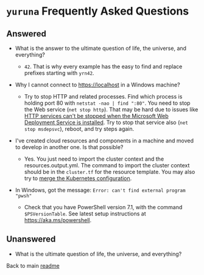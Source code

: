 # `yuruna` Frequently Asked Questions

## Answered

- What is the answer to the ultimate question of life, the universe, and everything?
  - `42`. That is why every example has the easy to find and replace prefixes starting with `yrn42`.

- Why I cannot connect to <https://localhost> in a Windows machine?

  - Try to stop HTTP and related processes. Find which process is holding port 80 with `netstat -nao | find ":80"`. You need to stop the Web service (`net stop http`). That may be hard due to issues like [HTTP services can't be stopped when the Microsoft Web Deployment Service is installed](https://docs.microsoft.com/en-us/troubleshoot/iis/http-service-fail-stopped). Try to stop that service also (`net stop msdepsvc`), reboot, and try steps again.

- I've created cloud resources and components in a machine and moved to develop in another one. Is that possible?
  - Yes. You just need to import the cluster context and the resources.output.yml. The command to import the cluster context should be in the `cluster.tf` for the resource template. You may also try to [merge the Kubernetes configuration](https://kubernetes.io/docs/concepts/configuration/organize-cluster-access-kubeconfig/).

- In Windows, got the message: `Error: can't find external program "pwsh"`
  - Check that you have PowerShell version 7.1, with the command `$PSVersionTable`. See latest setup instructions at <https://aka.ms/powershell>.

## Unanswered

- What is the ultimate question of life, the universe, and everything?

Back to main [readme](../README.md)
